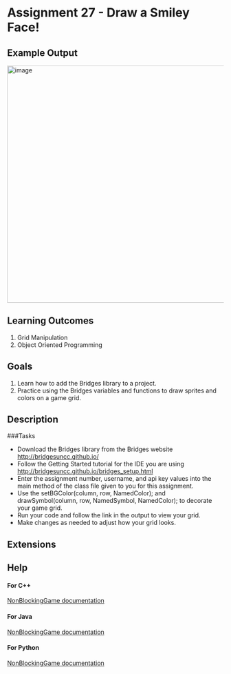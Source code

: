 # Assignment 27 - Draw a Smiley Face!

## Example Output

<img src="./.png" alt="image" width="550"></img>


## Learning Outcomes
1. Grid Manipulation
2. Object Oriented Programming


## Goals

1. Learn how to add the Bridges library to a project.
2. Practice using the Bridges variables and functions to draw sprites and colors on a game grid.


## Description

###Tasks

- Download the Bridges library from the Bridges website http://bridgesuncc.github.io/
- Follow the Getting Started tutorial for the IDE you are using http://bridgesuncc.github.io/bridges_setup.html
- Enter the assignment number, username, and api key values into the main method of the class file given to you for this assignment.
- Use the setBGColor(column, row, NamedColor); and drawSymbol(column, row, NamedSymbol, NamedColor); to decorate your game grid.
- Run your code and follow the link in the output to view your grid.
- Make changes as needed to adjust how your grid looks.


## Extensions


## Help

#### For C++
[NonBlockingGame documentation](http://bridgesuncc.github.io/doc/cxx-api/current/html/classbridges_1_1game_1_1_non_blocking_game.html)
#### For Java
[NonBlockingGame documentation](http://bridgesuncc.github.io/doc/java-api/current/html/classbridges_1_1games_1_1_non_blocking_game.html)
#### For Python
[NonBlockingGame documentation](http://bridgesuncc.github.io/doc/python-api/current/html/classbridges_1_1non__blocking__game_1_1_non_blocking_game.html)
